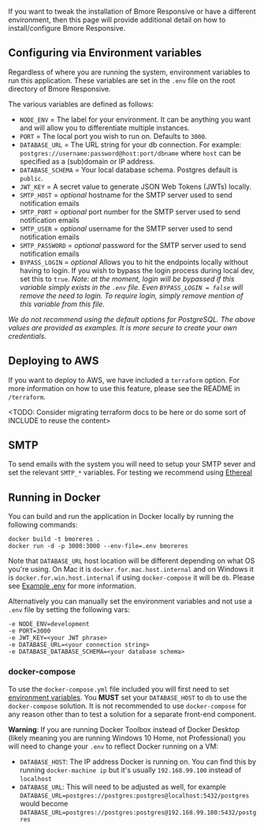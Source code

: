 If you want to tweak the installation of Bmore Responsive or have a different environment, then this page will provide additional detail on how to install/configure Bmore Responsive.

## Configuring via Environment variables
Regardless of where you are running the system, environment variables to run this application.  These variables are set in the `.env` file on the root directory of Bmore Responsive.

The various variables are defined as follows:

- `NODE_ENV` = The label for your environment. It can be anything you want and will allow you to differentiate multiple instances.
- `PORT` = The local port you wish to run on. Defaults to `3000`.
- `DATABASE_URL` = The URL string for your db connection. For example: `postgres://username:password@host:port/dbname` where `host` can be specified as a (sub)domain or IP address.
- `DATABASE_SCHEMA` = Your local database schema. Postgres default is `public`.
- `JWT_KEY` = A secret value to generate JSON Web Tokens (JWTs) locally.
- `SMTP_HOST` = _optional_ hostname for the SMTP server used to send notification emails
- `SMTP_PORT` = _optional_ port number for the SMTP server used to send notification emails
- `SMTP_USER` = _optional_ username for the SMTP server used to send notification emails
- `SMTP_PASSWORD` = _optional_ password for the SMTP server used to send notification emails
- `BYPASS_LOGIN` = _optional_  Allows you to hit the endpoints locally without having to login. If you wish to bypass the login process during local dev, set this to `true`.  _Note: at the moment, login will be bypassed if this variable simply exists in the `.env` file.  Even `BYPASS_LOGIN = false` will remove the need to login.  To require login, simply remove mention of this variable from this file._

_We do not recommend using the default options for PostgreSQL. The above values are provided as examples. It is more secure to create your own credentials._

## Deploying to AWS

If you want to deploy to AWS, we have included a `terraform` option. For more information on how to use this feature, please see the README in `/terraform`.

<TODO: Consider migrating terraform docs to be here or do some sort of INCLUDE to reuse the content>  

## SMTP

To send emails with the system you will need to setup your SMTP sever and set the relevant `SMTP_*` variables. For testing we recommend using [Ethereal](https://ethereal.email/)

## Running in Docker

You can build and run the application in Docker locally by running the following commands:
```
docker build -t bmoreres .
docker run -d -p 3000:3000 --env-file=.env bmoreres
```
Note that `DATABASE_URL` host location will be different depending on what OS you're using. On Mac it is `docker.for.mac.host.internal` and on Windows it is `docker.for.win.host.internal` if using `docker-compose` it will be `db`. Please see [Example .env](#example-env) for more information.

Alternatively you can manually set the environment variables and not use a `.env` file by setting the following vars:
```
-e NODE_ENV=development
-e PORT=3000
-e JWT_KEY=<your JWT phrase>
-e DATABASE_URL=<your connection string>
-e DATABASE_DATABASE_SCHEMA=<your database schema>
```

### docker-compose
To use the `docker-compose.yml` file included you will first need to set [environment variables](#environment-variables). You **MUST** set your `DATABASE_HOST` to `db` to use the `docker-compose` solution. It is not recommended to use `docker-compose` for any reason other than to test a solution for a separate front-end component.

**Warning**: If you are running Docker Toolbox instead of Docker Desktop (likely meaning you are running Windows 10 Home, not Professional) you will need to change your `.env` to reflect Docker running on a VM:

- `DATABASE_HOST`: The IP address Docker is running on. You can find this by running `docker-machine ip` but it's usually `192.168.99.100` instead of `localhost`
- `DATABASE_URL`: This will need to be adjusted as well, for example `DATABASE_URL=postgres://postgres:postgres@localhost:5432/postgres` would become `DATABASE_URL=postgres://postgres:postgres@192.168.99.100:5432/postgres`
